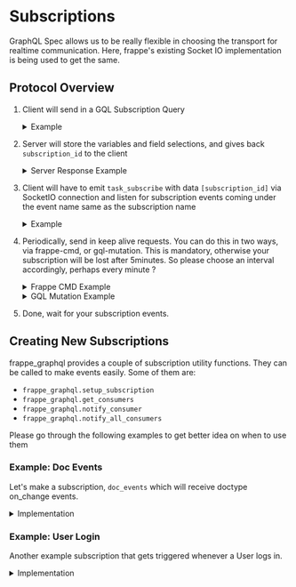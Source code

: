 # Subscriptions
GraphQL Spec allows us to be really flexible in choosing the transport for realtime communication. Here, frappe's existing Socket IO implementation is being used to get the same.

## Protocol Overview
1. Client will send in a GQL Subscription Query
    <details><summary>Example</summary>

    ```gql
    subscription {
        doc_events {
            subscription_id
            doctype
            name
            document {
                ... on User {
                    email
                    full_name
                }
            }
        }
    }
    ```
    </details>
2. Server will store the variables and field selections, and gives back `subscription_id` to the client
    <details><summary>Server Response Example</summary>

    ```json
    {
        "data": {
            "doc_events": {
                "subscription_id": "9cbj89kcv"
            }
        }
    }
    ```
    </details>
3. Client will have to emit `task_subscribe` with data `[subscription_id]` via SocketIO connection and listen for subscription events coming under the event name same as the subscription name
    <details><summary>Example</summary>

    ```js
    frappe.socketio.socket.emit("task_subscribe", [subscription_id]);
    frappe.socketio.socket.on("doc_events", (data) => {
        console.log("doc_events received: ", data);
    })
    ```
    </details>
4. Periodically, send in keep alive requests. You can do this in two ways, via frappe-cmd, or gql-mutation. This is mandatory, otherwise your subscription will be lost after 5minutes. So please choose an interval accordingly, perhaps every minute ?
    <details><summary>Frappe CMD Example</summary>

    ```js
    frappe.call({
        cmd: "frappe_graphql.utils.subscriptions.subscription_keepalive",
        args: {
            subscription: "doc_events",
            subscription_id: "9cbj89kcv"
        },
    })
    ```
    </details>
    <details><summary>GQL Mutation Example</summary>

    ```gql
    mutation {
        subscriptionKeepAlive(subscription: "doc_events", subscription_id: "483f4bdb") {
            error
            success
            subscribed_at
            subscription_id
            variables
        }
    }
    ```
    </details>
5. Done, wait for your subscription events.

## Creating New Subscriptions
frappe_graphql provides a couple of subscription utility functions. They can be called to make events easily. Some of them are:
- `frappe_graphql.setup_subscription`
- `frappe_graphql.get_consumers`
- `frappe_graphql.notify_consumer`
- `frappe_graphql.notify_all_consumers`

Please go through the following examples to get better idea on when to use them

### Example: Doc Events
Let's make a subscription, `doc_events` which will receive doctype on_change events.

<details><summary>Implementation</summary>

#### 1. Define Subscription in SDL

`BaseSubscription` is an interface with single field, `subscription_id`

```gql
type DocEvent implements BaseSubscription {
  doctype: String!
  name: String!
  event: String!
  document: BaseDocType!
  triggered_by: User!
  subscription_id: String!
}

extend type Subscription {
    doc_events(doctypes: [String!]): DocEvent!
}
```

#### 2. Bind Resolvers

In your `graphql_schema_processors` add the py module path to the following function:
```py
from frappe_graphql import setup_subscription

def doc_events_bind(schema: GraphQLSchema):
    schema.subscription_type.fields["doc_events"].resolve = doc_events_resolver

def doc_events_resolver(obj, info: GraphQLResolveInfo, **kwargs):
    return setup_subscription(
        subscription="doc_events",
        info=info,
        variables=kwargs
    )
```

#### 3. Define Event Source

Event source can be anything. Frappe Doc Events, or any other hooks.
For the purpose of our example, we will use `doc_events` hook

in `<app>/hooks.py` define a `doc_events['*']['on_change']` for the following function:
```py
def on_change(doc, method=None):
    frappe.enqueue(
        notify_consumers,
        enqueue_after_commit=True,
        doctype=doc.doctype,
        name=doc.name,
        triggered_by=frappe.session.user
    )


def notify_consumers(doctype, name, triggered_by):
    # Verify DocType type has beed defined in SDL
    schema = get_schema()
    if not schema.get_type(get_singular_doctype(doctype)):
        return

    for consumer in get_consumers("doc_events"):
        variables = frappe._dict(frappe.parse_json(consumer.variables or "{}"))
        if variables.get("doctypes") and doctype not in variables["doctypes"]:
            continue

        notify_consumer(
            subscription="doc_events",
            subscription_id=consumer.subscription_id,
            data=frappe._dict(
                event="on_change",
                doctype=doctype,
                name=name,
                document=frappe._dict(
                    doctype=doctype,
                    name=name
                ),
                triggered_by=frappe._dict(
                    doctype="User",
                    name=triggered_by
                )
            ))

```

</details>

### Example: User Login

Another example subscription that gets triggered whenever a User logs in.

<details><summary>Implementation</summary>

#### 1. Define Subscription in SDL
```gql
type UserLogin implements BaseSubscription {
  user: User
  subscription_id: String!
}


extend type Subscription {
    user_login: UserLogin!
}
```

#### 2. Bind Resolvers

In your `graphql_schema_processors` define the following function

```py
import frappe
from graphql import GraphQLSchema, GraphQLResolveInfo
from frappe_graphql import setup_subscription

def bind(schema: GraphQLSchema):
    schema.subscription_type.fields["user_login"].resolve = user_login_resolver


def user_login_resolver(obj, info: GraphQLResolveInfo, **kwargs):
    return setup_subscription(
        subscription="user_login",
        info=info,
        variables=kwargs
    )
```

#### 3. Define Event Source
in your `<app>/hooks.py` define `on_login` with the py module path of the following function:

```py
from frappe_graphql import notify_all_consumers

def on_login(login_manager):
    frappe.enqueue(
        notify_all_consumers,
        enqueue_after_commit=True,
        subscription="user_login",
        data=frappe._dict(
            user=frappe._dict(doctype="User", name=login_manager.user)
        ))
```

</details>